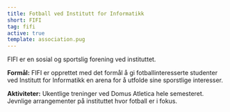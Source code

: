 ```yaml
---
title: Fotball ved Institutt for Informatikk
short: FIFI
tag: fifi
active: true
template: association.pug
---
```


FIFI er en sosial og sportslig forening ved instituttet.

**Formål:** FIFI er opprettet med det formål å gi fotballinteresserte studenter ved Institutt for Informatikk en arena for å utfolde sine sporstlige interesser.

**Aktiviteter:** Ukentlige treninger ved Domus Atletica hele semesteret. Jevnlige arrangementer på instituttet hvor fotball er i fokus.